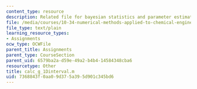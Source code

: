 ```yaml
---
content_type: resource
description: Related file for bayesian statistics and parameter estimation.
file: /media/courses/10-34-numerical-methods-applied-to-chemical-engineering-fall-2005/7368843f0aa09d375a395d901c345bd6_calc_g_1Dinterval.m
file_type: text/plain
learning_resource_types:
- Assignments
ocw_type: OCWFile
parent_title: Assignments
parent_type: CourseSection
parent_uid: 6579ba2a-d59e-49a2-b4b4-14584348cba6
resourcetype: Other
title: calc_g_1Dinterval.m
uid: 7368843f-0aa0-9d37-5a39-5d901c345bd6
---
```

